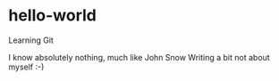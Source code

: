 # hello-world
Learning Git

I know absolutely nothing, much like John Snow
Writing a bit not about myself :-)

